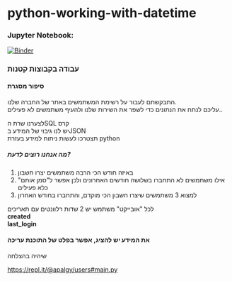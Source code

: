 # python-working-with-datetime

### Jupyter Notebook:    
[![Binder](https://mybinder.org/badge_logo.svg)](https://mybinder.org/v2/gh/tutorials-4newbies/python-working-with-datetime/main?filepath=datetime-learn.ipynb)

### עבודה בקבוצות קטנות
#### סיפור מסגרת 
התבקשתם לעבור על רשימת המשתמשים באתר של החברה שלנו.  
 עליכם לנתח את הנתונים כדי לשפר את השירות שלנו ולהעיף משתמשים לא פעילים..  
   
   לצערנו שרת הSQL קרס  
   יש לנו גיבוי של המידע בJSON  
   תצטרכו לעשות ניתוח למידע בעזרת python
   

##### מה אנחנו רוצים לדעת?

1. באיזה חודש הכי הרבה משתמשים יצרו חשבון
2. אילו משתמשים לא התחברו בשלושה חודשים האחרונים ולכן אפשר ל"סמן אותם" כלא פעילים
3. למצוא 3 משתמשים שיצרו חשבון הכי מוקדם, והתחברו בחודש האחרון

לכל "אובייקט" משתמש יש 2 שדות רלוונטים עם תאריכים   
**created**  
**last_login**

#### את המידע יש להציג, אפשר בפלט של התוכנת עריכה

שיהיה בהצלחה




https://repl.it/@apalgy/users#main.py